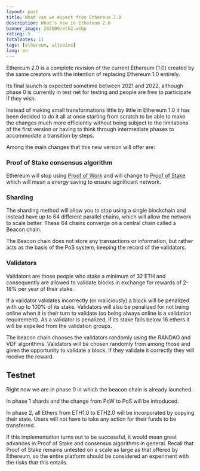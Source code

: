 ```yaml
---
layout: post
title: What can we expect from Ethereum 2.0
description: What's new in Ethereum 2.0
banner_image: 202009/eth2.webp
rating: 5
TotalVotes: 11
tags: [ethereum, altcoins]
lang: en
---
```


Ethereum 2.0 is a complete revision of the current Ethereum (1.0) created by the same creators with the intention of replacing Ethereum 1.0 entirely.

<!--more-->

Its final launch is expected sometime between 2021 and 2022, although phase 0 is currently in test net for testing and people are free to participate if they wish.

Instead of making small transformations little by little in Ethereum 1.0 it has been decided to do it all at once starting from scratch to be able to make the changes much more efficiently without being subject to the limitations of the first version or having to think through intermediate phases to accommodate a transition by steps.

Among the main changes that this new version will offer are:

### Proof of Stake consensus algorithm
Ethereum will stop using [Proof of Work](/que-es-proof-of-work) and will change to [Proof of Stake](/proof-of-work-vs-proof-of-stake/) which will mean a energy saving to ensure significant network.

### Sharding
The sharding method will allow you to stop using a single blockchain and instead have up to 64 different parallel chains, which will allow the network to scale better. These 64 chains converge on a central chain called a Beacon chain.

The Beacon chain does not store any transactions or information, but rather acts as the basis of the PoS system, keeping the record of the validators.


### Validators

Validators are those people who stake a minimum of 32 ETH and consequently are allowed to validate blocks in exchange for rewards of 2-18% per year of their stake.

If a validator validates incorrectly (or maliciously) a block will be penalized with up to 100% of its stake. Validators will also be penalized for not being online when it is their turn to validate (so being always online is a validation requirement). As a validator is penalized, if its stake falls below 16 ethers it will be expelled from the validation groups.

The beacon chain chooses the validators randomly using the RANDAO and VDF algorithms. Validators will be chosen randomly from among those and given the opportunity to validate a block. If they validate it correctly they will receive the reward.

## Testnet

Right now we are in phase 0 in which the beacon chain is already launched.

In phase 1 shards and the change from PoW to PoS will be introduced.

In phase 2, all Ethers from ETH1.0 to ETH2.0 will be incorporated by copying their state. Users will not have to take any action for their funds to be transferred.



If this implementation turns out to be successful, it would mean great advances in Proof of Stake and consensus algorithms in general. Recall that Proof of Stake remains untested on a scale as large as that offered by Ethereum, so the entire platform should be considered an experiment with the risks that this entails.
